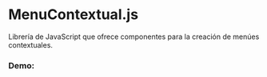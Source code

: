 # MenuContextual.js

Librería de JavaScript que ofrece componentes para la creación de menúes contextuales.

### Demo:
